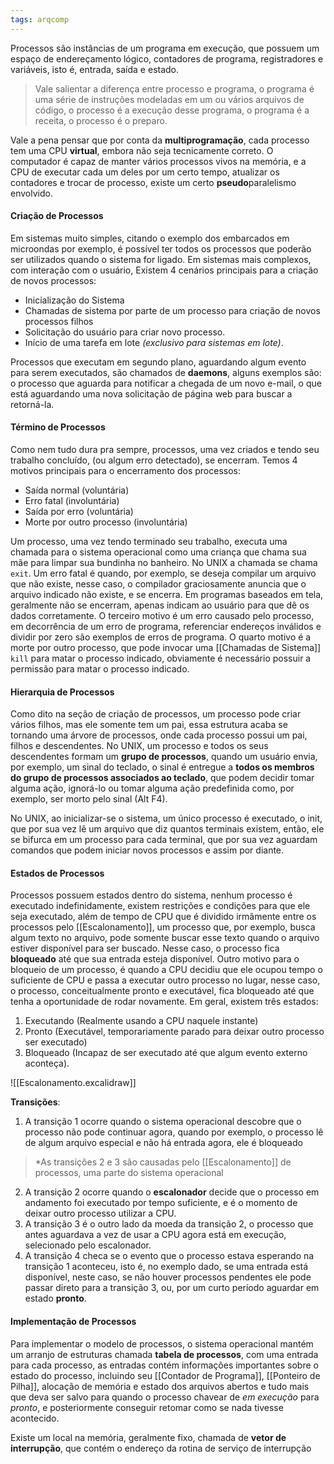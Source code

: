 ```yaml
---
tags: arqcomp
---
```


Processos são instâncias de um programa em execução, que possuem um espaço de endereçamento lógico, contadores de programa, registradores e variáveis, isto é, entrada, saída e estado. 

> Vale salientar a diferença entre processo e programa, o programa é uma série de instruções modeladas em um ou vários arquivos de código, o processo é a execução desse programa, o programa é a receita, o processo é o preparo.

Vale a pena pensar que por conta da **multiprogramação**, cada processo tem uma CPU **virtual**, embora não seja tecnicamente correto. O computador é capaz de manter vários processos vivos na memória, e a CPU de executar cada um deles por um certo tempo, atualizar os contadores e trocar de processo, existe um certo **pseudo**paralelismo envolvido.

#### Criação de Processos

Em sistemas muito simples, citando o exemplo dos embarcados em microondas por exemplo, é possível ter todos os processos que poderão ser utilizados quando o sistema for ligado. Em sistemas mais complexos, com interação com o usuário, Existem 4 cenários principais para a criação de novos processos:

- Inicialização do Sistema
- Chamadas de sistema por parte de um processo para criação de novos processos filhos
- Solicitação do usuário para criar novo processo.
- Início de uma tarefa em lote *(exclusivo para sistemas em lote)*.

Processos que executam em segundo plano, aguardando algum evento para serem executados, são chamados de **daemons**, alguns exemplos são: o processo que aguarda para notificar a chegada de um novo e-mail, o que está aguardando uma nova solicitação de página web para buscar a retorná-la.

#### Término de Processos

Como nem tudo dura pra sempre, processos, uma vez criados e tendo seu trabalho concluído, (ou algum erro detectado), se encerram. Temos 4 motivos principais para o encerramento dos processos:

- Saída normal (voluntária)
- Erro fatal (involuntária)
- Saída por erro (voluntária)
- Morte por outro processo (involuntária)

Um processo, uma vez tendo terminado seu trabalho, executa uma chamada para o sistema operacional como uma criança que chama sua mãe para limpar sua bundinha no banheiro. No UNIX a chamada se chama `exit`. 
Um erro fatal é quando, por exemplo, se deseja compilar um arquivo que não existe, nesse caso, o compilador graciosamente anuncia que o arquivo indicado não existe, e se encerra. Em programas baseados em tela, geralmente não se encerram, apenas indicam ao usuário para que dê os dados corretamente.
O terceiro motivo é um erro causado pelo processo, em decorrência de um erro de programa, referenciar endereços inválidos e dividir por zero são exemplos de erros de programa.
O quarto motivo é a morte por outro processo, que pode invocar uma [[Chamadas de Sistema]] `kill` para matar o processo indicado, obviamente é necessário possuir a permissão para matar o processo indicado.

#### Hierarquia de Processos

Como dito na seção de criação de processos, um processo pode criar vários filhos, mas  ele somente tem um pai, essa estrutura acaba se tornando uma árvore de processos, onde cada processo possui um pai, filhos e descendentes. No UNIX, um processo e todos os seus descendentes formam um **grupo de processos**, quando um usuário envia, por exemplo, um sinal do teclado, o sinal é entregue a **todos os membros do grupo de processos associados ao teclado**, que podem decidir tomar alguma ação, ignorá-lo ou tomar alguma ação predefinida como, por exemplo, ser morto pelo sinal (Alt F4).

No UNIX, ao inicializar-se o sistema, um único processo é executado, o init, que por sua vez lê um arquivo que diz quantos terminais existem, então, ele se bifurca em um processo para cada terminal, que por sua vez aguardam comandos que podem iniciar novos processos e assim por diante.

#### Estados de Processos

Processos possuem estados dentro do sistema, nenhum processo é executado indefinidamente, existem restrições e condições para que ele seja executado, além de tempo de CPU que é dividido irmãmente entre os processos pelo [[Escalonamento]], um processo que, por exemplo, busca algum texto no arquivo, pode somente buscar esse texto quando o arquivo estiver disponível para ser buscado. Nesse caso, o processo fica **bloqueado** até que sua entrada esteja disponível. Outro motivo para o bloqueio de um processo, é quando a CPU decidiu que ele ocupou tempo o suficiente de CPU e passa a executar outro processo no lugar, nesse caso, o processo, conceitualmente pronto e executável, fica bloqueado até que tenha a oportunidade de rodar novamente. Em geral, existem três estados:

1. Executando (Realmente usando a CPU naquele instante)
2. Pronto (Executável, temporariamente parado para deixar outro processo ser executado)
3. Bloqueado (Incapaz de ser executado até que algum evento externo aconteça).

![[Escalonamento.excalidraw]]

**Transições**:
 1. A transição 1 ocorre quando o sistema operacional descobre que o processo não pode continuar agora, quando por exemplo, o processo lê de algum arquivo especial e não há entrada agora, ele é bloqueado
 
 >*As transições 2 e 3 são causadas pelo [[Escalonamento]] de processos, uma parte do sistema operacional

2.  A transição 2 ocorre quando o **escalonador** decide que o processo em andamento foi executado por tempo suficiente, e é o momento de deixar outro processo utilizar a CPU.
3. A transição 3 é o outro lado da moeda da transição 2, o processo que antes aguardava a vez de usar a CPU agora está em execução, selecionado pelo escalonador.
4. A transição 4 checa se o evento que o processo estava esperando na transição 1 aconteceu, isto é, no exemplo dado, se uma entrada está disponível, neste caso, se não houver processos pendentes ele pode passar direto para a transição 3, ou, por um curto período aguardar em estado **pronto**.


#### Implementação de Processos

Para implementar o modelo de processos, o sistema operacional mantém um arranjo de estruturas chamada **tabela de processos**, com uma entrada para cada processo, as entradas contém informações importantes sobre o estado do processo, incluindo seu [[Contador de Programa]], [[Ponteiro de Pilha]], alocação de memória e estado dos arquivos abertos e tudo mais que deva ser salvo para quando o processo chavear de *em execução* para *pronto*, e posteriormente conseguir retomar como se nada tivesse acontecido.

Existe um local na memória, geralmente fixo, chamada de **vetor de interrupção**, que contém o endereço da rotina de serviço de interrupção